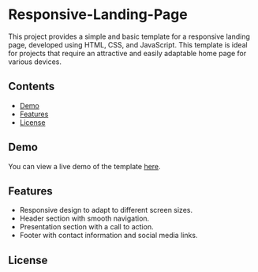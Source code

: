 # Responsive-Landing-Page

This project provides a simple and basic template for a responsive landing page, developed using HTML, CSS, and JavaScript. This template is ideal for projects that require an attractive and easily adaptable home page for various devices.

## Contents

- [Demo](#demo)
- [Features](#features)
- [License](#license)

## Demo <a id="demo"></a>

You can view a live demo of the template [here](#).

## Features <a id="features"></a>

- Responsive design to adapt to different screen sizes.
- Header section with smooth navigation.
- Presentation section with a call to action.
- Footer with contact information and social media links.

## License <a id="license"></a>
